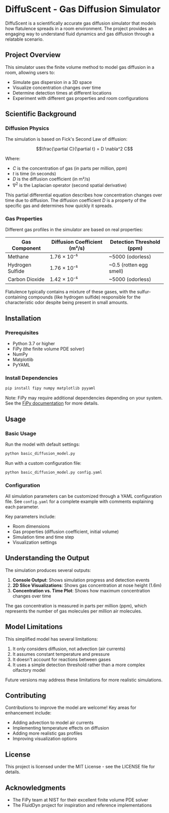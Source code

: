 # DiffuScent - Gas Diffusion Simulator

DiffuScent is a scientifically accurate gas diffusion simulator that models how flatulence spreads in a room environment. The project provides an engaging way to understand fluid dynamics and gas diffusion through a relatable scenario.

## Project Overview

This simulator uses the finite volume method to model gas diffusion in a room, allowing users to:

- Simulate gas dispersion in a 3D space
- Visualize concentration changes over time
- Determine detection times at different locations
- Experiment with different gas properties and room configurations

## Scientific Background

### Diffusion Physics

The simulation is based on Fick's Second Law of diffusion:

$$\frac{\partial C}{\partial t} = D \nabla^2 C$$

Where:
- $C$ is the concentration of gas (in parts per million, ppm)
- $t$ is time (in seconds)
- $D$ is the diffusion coefficient (in m²/s)
- $\nabla^2$ is the Laplacian operator (second spatial derivative)

This partial differential equation describes how concentration changes over time due to diffusion. The diffusion coefficient $D$ is a property of the specific gas and determines how quickly it spreads.

### Gas Properties

Different gas profiles in the simulator are based on real properties:

| Gas Component | Diffusion Coefficient (m²/s) | Detection Threshold (ppm) |
|---------------|------------------------------|---------------------------|
| Methane       | 1.76 × 10⁻⁵                  | ~5000 (odorless)         |
| Hydrogen Sulfide | 1.76 × 10⁻⁵              | ~0.5 (rotten egg smell)  |
| Carbon Dioxide | 1.42 × 10⁻⁵                | ~5000 (odorless)         |

Flatulence typically contains a mixture of these gases, with the sulfur-containing compounds (like hydrogen sulfide) responsible for the characteristic odor despite being present in small amounts.

## Installation

### Prerequisites

- Python 3.7 or higher
- FiPy (the finite volume PDE solver)
- NumPy
- Matplotlib
- PyYAML

### Install Dependencies

```bash
pip install fipy numpy matplotlib pyyaml
```

Note: FiPy may require additional dependencies depending on your system. See the [FiPy documentation](https://www.ctcms.nist.gov/fipy/INSTALLATION.html) for more details.

## Usage

### Basic Usage

Run the model with default settings:

```bash
python basic_diffusion_model.py
```

Run with a custom configuration file:

```bash
python basic_diffusion_model.py config.yaml
```

### Configuration

All simulation parameters can be customized through a YAML configuration file. See `config.yaml` for a complete example with comments explaining each parameter.

Key parameters include:
- Room dimensions
- Gas properties (diffusion coefficient, initial volume)
- Simulation time and time step
- Visualization settings

## Understanding the Output

The simulation produces several outputs:

1. **Console Output**: Shows simulation progress and detection events
2. **2D Slice Visualizations**: Shows gas concentration at nose height (1.6m)
3. **Concentration vs. Time Plot**: Shows how maximum concentration changes over time

The gas concentration is measured in parts per million (ppm), which represents the number of gas molecules per million air molecules.

## Model Limitations

This simplified model has several limitations:

1. It only considers diffusion, not advection (air currents)
2. It assumes constant temperature and pressure
3. It doesn't account for reactions between gases
4. It uses a simple detection threshold rather than a more complex olfactory model

Future versions may address these limitations for more realistic simulations.

## Contributing

Contributions to improve the model are welcome! Key areas for enhancement include:

- Adding advection to model air currents
- Implementing temperature effects on diffusion
- Adding more realistic gas profiles
- Improving visualization options

## License

This project is licensed under the MIT License - see the LICENSE file for details.

## Acknowledgments

- The FiPy team at NIST for their excellent finite volume PDE solver
- The FluidDyn project for inspiration and reference implementations
